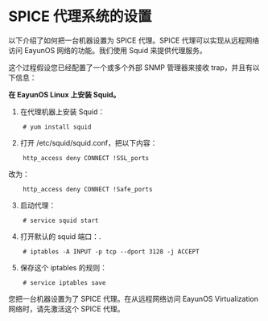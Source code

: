 # SPICE 代理系统的设置

以下介绍了如何把一台机器设置为 SPICE 代理。SPICE 代理可以实现从远程网络访问 EayunOS 网络的功能。我们使用 Squid 来提供代理服务。

这个过程假设您已经配置了一个或多个外部 SNMP 管理器来接收 trap，并且有以下信息：

**在 EayunOS Linux 上安装 Squid。**

1.  在代理机器上安装 Squid：

```
    # yum install squid
```
	
2.  打开 /etc/squid/squid.conf，把以下内容：

```
	http_access deny CONNECT !SSL_ports
```

   改为：

```
	http_access deny CONNECT !Safe_ports
```
   
3.  启动代理：

```
	# service squid start
```
	
4.  打开默认的 squid 端口：.

```
	# iptables -A INPUT -p tcp --dport 3128 -j ACCEPT
```
	
5.  保存这个 iptables 的规则：

```
	# service iptables save
```
	
您把一台机器设置为了 SPICE 代理。在从远程网络访问 EayunOS Virtualization 网络时，请先激活这个 SPICE 代理。
